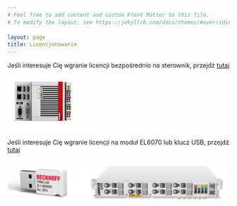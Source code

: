 ```yaml
---
# Feel free to add content and custom Front Matter to this file.
# To modify the layout, see https://jekyllrb.com/docs/themes/#overriding-theme-defaults

layout: page
title: Licencjonowanie
---
```


Jeśli interesuje Cię wgranie licencji bezpośrednio na sterownik, przejdż [tutaj](/Target.markdown)

![target1](/Files/target.png)

Jeśli interesuje Cię wgranie licencji na moduł EL6070 lub klucz USB, przejdż [tutaj](/Dongle.markdown)

![dongle2](/Files/dongle.png)

